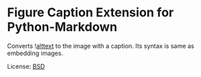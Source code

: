 Figure Caption Extension for Python-Markdown
==================================

Converts \![alttext](http://example.com/image.png "caption")
to the image with a caption.
Its syntax is same as embedding images.

License: [BSD](http://www.opensource.org/licenses/bsd-license.php)

